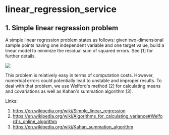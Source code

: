 # linear_regression_service

## 1. Simple linear regression problem

A simple linear regression problem states as follows: given two-dimensional sample points having one independent variable and one target value, build a linear model to minimize the residual sum of squared errors. See [1]   for further details.

![](https://user-images.githubusercontent.com/6789687/93579011-a5d04a80-f9a6-11ea-975c-1f69443bcf0c.png)

This problem is relatively easy in terms of computation costs. However, numerical errors could potentially lead to unstable and improper results. To deal with that problem, we use Welford's method [2] for calculating means and covariations as well as Kahan's summation algorithm [3].

Links:
1. https://en.wikipedia.org/wiki/Simple_linear_regression
2. https://en.wikipedia.org/wiki/Algorithms_for_calculating_variance#Welford's_online_algorithm
3. https://en.wikipedia.org/wiki/Kahan_summation_algorithm
